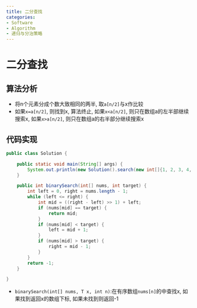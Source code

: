 ```yaml
---
title: 二分查找
categories:
- Software
- Algorithm
- 递归与分治策略
---
```

# 二分查找

## 算法分析

- 将n个元素分成个数大致相同的两半, 取`a[n/2]`与x作比较
- 如果`x=a[n/2]`, 则找到x, 算法终止, 如果`x<a[n/2]`, 则只在数组a的左半部继续搜索x, 如果`x>a[n/2]`, 则只在数组a的右半部分继续搜索x

## 代码实现

```java
public class Solution {

    public static void main(String[] args) {
        System.out.println(new Solution().search(new int[]{1, 2, 3, 4, 5}, 3));
    }

    public int binarySearch(int[] nums, int target) {
        int left = 0, right = nums.length - 1;
        while (left <= right) {
            int mid = ((right - left) >> 1) + left;
            if (nums[mid] == target) {
                return mid;
            }
            if (nums[mid] < target) {
                left = mid + 1;
            }
            if (nums[mid] > target) {
                right = mid - 1;
            }
        }
        return -1;
    }

}
```

- `binarySearch(int[] nums, T x, int n)`:在有序数组`nums[n]`的中查找x, 如果找到返回x的数组下标, 如果未找到则返回-1
